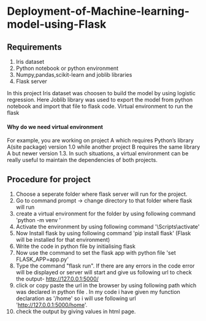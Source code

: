 # Deployment-of-Machine-learning-model-using-Flask

## Requirements 

1. Iris dataset
2. Python notebook or python environment
3. Numpy,pandas,scikit-learn and joblib libraries
4. Flask server

  In this project Iris dataset was choosen to build the model by using logistic regression. Here Joblib library was used to export the model from python notebook and import that file to flask code. Virtual environment to run the flask
#### Why do we need virtual environment
  For example, you are working on project A which requires Python’s library A(site package) version 1.0 while another project B requires the same library A but newer version 1.3. In such situations, a virtual environment can be really useful to maintain the dependencies of both projects.
  
 ## Procedure for project 
  
  1. Choose a seperate folder where flask server will run for the project.
  2. Go to command prompt -> change directory to that folder where flask will run
  3. create a virtual environment for the folder by using following command 'python -m venv <name of environment>'
  4. Activate the environment by using following command '<name of environment>\Scripts\activate'
  5. Now Install flask by using following command 'pip install flask' (Flask will be installed for that environment)
  6. Write the code in python file by initialising flask
  7. Now use the command to set the flask app with python file 'set FLASK_APP=app.py'
  8. Type the command "flask run". If there are any errors in the code error will be displayed or server will start and give us following url to check the output- http://127.0.0.1:5000/
  9. click or copy paste the url in the browser by using following path which was declared in python file . In my code i have given my function declaration as '/home' so i will use following url 'http://127.0.0.1:5000/home'.
  10. check the output by giving values in html page.
